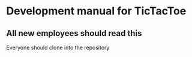 # Development manual for TicTacToe
## All new employees should read this

Everyone should clone into the repository
